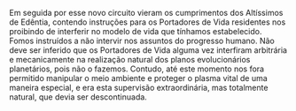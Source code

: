 ﻿Em seguida por esse novo circuito vieram os cumprimentos dos Altíssimos de Edêntia, contendo instruções para os Portadores de Vida residentes nos proibindo de interferir no modelo de vida que tínhamos estabelecido. Fomos instruídos a não intervir nos assuntos do progresso humano. Não deve ser inferido que os Portadores de Vida alguma vez interfiram arbitrária e mecanicamente na realização natural dos planos evolucionários planetários, pois não o fazemos. Contudo, até este momento nos fora permitido manipular o meio ambiente e proteger o plasma vital de uma maneira especial, e era esta supervisão extraordinária, mas totalmente natural, que devia ser descontinuada.